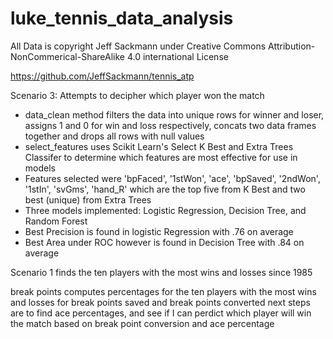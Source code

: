 # luke_tennis_data_analysis
All Data is copyright Jeff Sackmann under Creative Commons Attribution-NonCommerical-ShareAlike 4.0 international License

https://github.com/JeffSackmann/tennis_atp

Scenario 3: Attempts to decipher which player won the match
<ul>
    <li> data_clean method filters the data into unique rows for winner and loser, assigns 1 and 0 for win and loss respectively, concats two data frames together and drops all rows with null values</li>
    <li> select_features uses Scikit Learn's Select K Best and Extra Trees Classifer to determine which features are most effective for use in models</li>
    <li>Features selected were 'bpFaced', '1stWon', 'ace', 'bpSaved', '2ndWon', '1stIn', 'svGms', 'hand_R' which are the top five from K Best and two best (unique) from Extra Trees</li>
    <li>Three models implemented: Logistic Regression, Decision Tree, and Random Forest</li>
    <li>Best Precision is found in logistic Regression with .76 on average</li>
    <li>Best Area under ROC however is found in Decision Tree with .84 on average</li>
</ul>

Scenario 1 finds the ten players with the most wins and losses since 1985

break points computes percentages for the ten players with the most wins and losses for break points saved and break points converted
next steps are to find ace percentages, and see if I can perdict which player will win the match based on break point conversion and ace percentage
